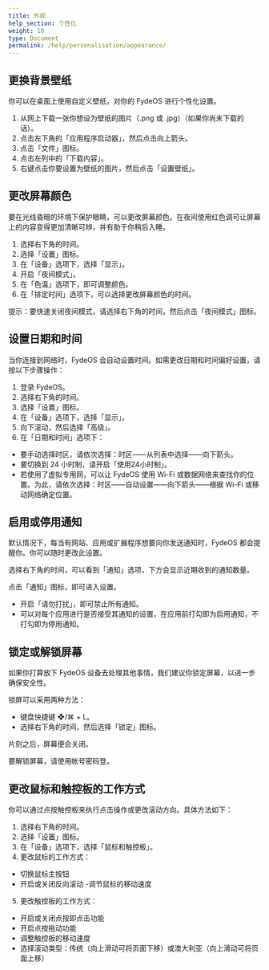 ```yaml
---
title: 外观
help_section: 个性化
weight: 10
type: Document
permalink: /help/personalisation/appearance/
---
```


## 更换背景壁纸

你可以在桌面上使用自定义壁纸，对你的 FydeOS 进行个性化设置。

1. 从网上下载一张你想设为壁纸的图片（.png 或 .jpg）（如果你尚未下载的话）。
2. 点击左下角的「应用程序启动器」，然后点击向上箭头。
3. 点击「文件」图标。
4. 点击左列中的「下载内容」。
5. 右键点击你要设置为壁纸的图片，然后点击「设置壁纸」。

## 更改屏幕颜色

要在光线昏暗的环境下保护眼睛，可以更改屏幕颜色。在夜间使用红色调可让屏幕上的内容变得更加清晰可辨，并有助于你稍后入睡。

1. 选择右下角的时间。
2. 选择「设置」图标。
3. 在「设备」选项下，选择「显示」。
4. 开启「夜间模式」。
5. 在「色温」选项下，即可调整颜色。
6. 在「排定时间」选项下，可以选择更改屏幕颜色的时间。

提示：要快速关闭夜间模式，请选择右下角的时间，然后点击「夜间模式」图标。

## 设置日期和时间

当你连接到网络时，FydeOS 会自动设置时间。如需更改日期和时间偏好设置，请按以下步骤操作：

1. 登录 FydeOS。
2. 选择右下角的时间。
3. 选择「设置」图标。
4. 在「设备」选项下，选择「显示」。
5. 向下滚动，然后选择「高级」。
6. 在「日期和时间」选项下：
 - 要手动选择时区，请依次选择：时区——从列表中选择——向下箭头。
 - 要切换到 24 小时制，请开启「使用24小时制」。
 - 若使用了虚拟专用网，可以让 FydeOS 使用 Wi-Fi 或数据网络来查找你的位置。为此，请依次选择：时区——自动设置——向下箭头——根据 Wi-Fi 或移动网络确定位置​。

## 启用或停用通知

默认情况下，每当有网站、应用或扩展程序想要向你发送通知时，FydeOS 都会提醒你。你可以随时更改此设置。

选择右下角的时间，可以看到「通知」选项，下方会显示近期收到的通知数量。

点击「通知」图标，即可进入设置。

- 开启「请勿打扰」，即可禁止所有通知。
- 可以对每个应用进行是否接受其通知的设置，在应用前打勾即为启用通知，不打勾即为停用通知。

## 锁定或解锁屏幕

如果你打算放下 FydeOS 设备去处理其他事情，我们建议你锁定屏幕，以进一步确保安全性。

锁屏可以采用两种方法：

- 键盘快捷键 ❖/⌘ + L。
- 选择右下角的时间，然后选择「锁定」图标。

片刻之后，屏幕便会关闭。

要解锁屏幕，请使用帐号密码登。

## 更改鼠标和触控板的工作方式

你可以通过点按触控板来执行点击操作或更改滚动方向。具体方法如下：

1. 选择右下角的时间。
2. 选择「设置」图标。
3. 在「设备」选项下，选择「鼠标和触控板」。
4. 更改鼠标的工作方式：
 - 切换鼠标主按钮
 - 开启或关闭反向滚动
 -调节鼠标的移动速度
5. 更改触控板的工作方式：
 - 开启或关闭点按即点击功能
 - 开启点按拖动功能
 - 调整触控板的移动速度
 - 选择滚动类型：传统（向上滑动可将页面下移）或澳大利亚（向上滑动可将页面上移）






